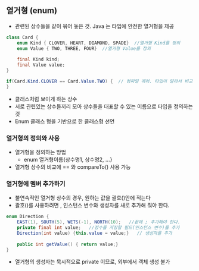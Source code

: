 ## 열거형 (enum)
- 관련된 상수들을 같이 묶어 놓은 것. Java 는 타입에 안전한 열거형을 제공
```java
class Card {
    enum Kind { CLOVER, HEART, DIAMOND, SPADE}  //열거형 Kind를 정의
    enum Value { TWO, THREE, FOUR}  //열거형 Value를 정의
    
    final Kind kind;
    final Value value;
}

if(Card.Kind.CLOVER == Card.Value.TWO) {  // 컴파일 에러. 타입이 달라서 비교 불가
}
```
- 클래스처럼 보이게 하는 상수
- 서로 관련있는 상수들끼리 모아 상수들을 대표할 수 있는 이름으로 타입을 정의하는 것
- Enum 클래스 형을 기반으로 한 클래스형 선언

### 열거형의 정의와 사용
- 열거형을 정의하는 방법
  - enum 열거형이름{상수명1, 상수명2, ...}
- 열거형 상수의 비교에 == 와 compareTo() 사용 가능

### 열거형에 멤버 추가하기
- 불연속적인 열거형 상수의 경우, 원하는 값을 괄호()안에 적는다
- 괄호()를 사용하려면 , 인스턴스 변수와 생성자를 새로 추가해 줘야 한다.
```java
enum Direction {
    EAST(1), SOUTH(5), WETS(-1), NORTH(10);   //끝에 ; 추가해야 한다.
    private final int value;   //정수를 저장할 필드(인스턴스 변수)를 추가
    Direction(int value) {this.value = value;}   // 생성자를 추가
    
    public int getValue() { return value;}
}
```
- 열거형의 생성자는 묵시적으로 private 이므로, 외부에서 객체 생성 불가